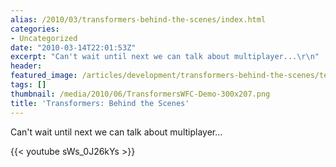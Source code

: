 ```yaml
---
alias: /2010/03/transformers-behind-the-scenes/index.html
categories:
- Uncategorized
date: "2010-03-14T22:01:53Z"
excerpt: "Can't wait until next we can talk about multiplayer...\r\n"
header:
featured_image: /articles/development/transformers-behind-the-scenes/teaser.png
tags: []
thumbnail: /media/2010/06/TransformersWFC-Demo-300x207.png
title: 'Transformers: Behind the Scenes'
---
```

Can't wait until next we can talk about multiplayer...

{{< youtube sWs_0J26kYs >}}
